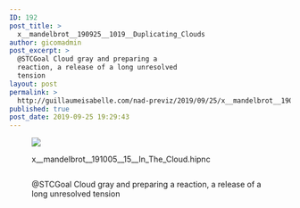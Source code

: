 ```yaml
---
ID: 192
post_title: >
  x__mandelbrot__190925__1019__Duplicating_Clouds
author: gicomadmin
post_excerpt: >
  @STCGoal Cloud gray and preparing a
  reaction, a release of a long unresolved
  tension
layout: post
permalink: >
  http://guillaumeisabelle.com/nad-previz/2019/09/25/x__mandelbrot__190925__1019__duplicating_clouds/
published: true
post_date: 2019-09-25 19:29:43
---
```

<!-- wp:image --><figure class="wp-block-image">

![][1]<figcaption>x\_\_mandelbrot\_\_191005\_\_15\_\_In_The_Cloud.hipnc</figcaption></figure> <!-- /wp:image -->

<!-- wp:block-lab/stc-vision-block {"vision":"@STCGoal Cloud gray and preparing a reaction, a release of a long unresolved tension","dtdue":"191020"} /-->

<!-- wp:image {"id":193} --><figure class="wp-block-image">

<img src="http://guillaumeisabelle.com/nad-previz/wp-content/uploads/sites/19/2019/09/image-34-1024x698.png" alt="" class="wp-image-193" /><figcaption>@STCGoal Cloud gray and preparing a reaction, a release of a long unresolved tension</figcaption></figure> <!-- /wp:image -->

<!-- wp:block-lab/mmot {"mmotacceptable":true,"mmottrend":"Getting better","mmotanalyze":"* Followed the example and  adjusted the formula for my need.\n* Quickly executed\n* Kept the sample simple because of the cooking time","mmotplan":"* Duplicate cloud \n* Use for Volcano smoke","mmotfeedback":"Feedback with CD next week"} /-->

 [1]: blob:http://guillaumeisabelle.com/049a4f21-0e28-4eaa-be29-c9e87e5ea7ff